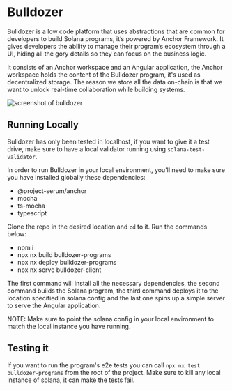 # Bulldozer

Bulldozer is a low code platform that uses abstractions that are common for developers to build Solana programs, it’s powered by Anchor Framework. It gives developers the ability to manage their program’s ecosystem through a UI, hiding all the gory details so they can focus on the business logic.

It consists of an Anchor workspace and an Angular application, the Anchor workspace holds the content of the Bulldozer program, it's used as decentralized storage. The reason we store all the data on-chain is that we want to unlock real-time collaboration while building systems.

![screenshot of bulldozer](https://user-images.githubusercontent.com/7496781/137217166-403c0780-4808-48d7-964a-49d8720c168a.png)

## Running Locally

Bulldozer has only been tested in localhost, if you want to give it a test drive, make sure to have a local validator running using `solana-test-validator`.

In order to run Bulldozer in your local environment, you'll need to make sure you have installed globally these dependencies:

- @project-serum/anchor
- mocha
- ts-mocha
- typescript

Clone the repo in the desired location and `cd` to it. Run the commands below:

- npm i
- npx nx build bulldozer-programs
- npx nx deploy bulldozer-programs
- npx nx serve bulldozer-client

The first command will install all the necessary dependencies, the second command builds the Solana program, the third command deploys it to the location specified in solana config and the last one spins up a simple server to serve the Angular application.

NOTE: Make sure to point the solana config in your local environment to match the local instance you have running.

## Testing it

If you want to run the program's e2e tests you can call `npx nx test bulldozer-programs` from the root of the project. Make sure to kill any local instance of solana, it can make the tests fail.
